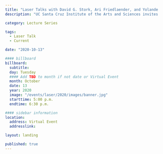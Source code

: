 ```yaml
---
title: "Laser Talks with David G. Stork, Ari Friedlaender, and Yolande Harris"
description: "UC Santa Cruz Institute of the Arts and Sciences invites you to join us for a special online LASER Talk featuring David G. Stork, Ari Friedlaender, and Yolande Harris."

category: Lecture Series

tags:
  - Laser Talk
  - Current

date: "2020-10-13"

#### billboard
billboard:
  subtitle: 
  day: Tuesday
  #### Add TBD to month if not date or Virtual Event
  month: October
  date: 13
  year: 2020
  image: "/events/laser/2020/images/banner.jpg"
  starttime: 5:00 p.m.
  endtime: 6:30 p.m.

#### sidebar information
location:
  address: Virtual Event
  addresslink: 

layout: landing

published: true
---
```




